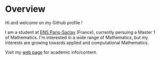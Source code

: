 # Overview
Hi and welcome on my Github profile !

I am a student at [ENS Paris-Saclay](https://ens-paris-saclay.fr/) (France), currently persuing a Master 1 of Mathematics. I'm interested in a wide range of Mathematics, but my interests are growing towards applied and computational Mathematics. 

Visit my [web page](https://perso.eleves.ens-rennes.fr/people/amar.ahmane) for academic info/content.
